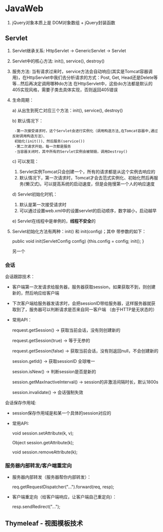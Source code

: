 # JavaWeb

1. jQuery对象本质上是 DOM对象数组 + jQuery封装函数

## Servlet

1. Servlet继承关系: HttpServlet -> GenericServlet -> Servlet

2. Servlet中的核心方法: init(), service(), destroy()

3. 服务方法: 当有请求过来时，service方法会自动响应(其实是Tomcat容器调用)，在HttpServlet中我们去分析请求的方式：Post, Get, Head还是Delete等等...然后再决定调用哪种do方法
在HttpServlet中，这些do方法都是默认的405实现风格，需要子类去具体实现，否则返回405错误

4. 生命周期：

    a) 从出生到死亡对应三个方法：init(), service(), destroy()
    
    b) 默认情况下：

        -第一次接受请求时，这个Servlet会进行实例化（调用构造方法,在Tomcat容器中,通过反射调用构造方法）、
        初始化(init())、然后服务(service())
        -第二次请求开始，每一次都是服务
        -当容器关闭时，其中所有的Servlet实例会被销毁，调用Destroy()

    c) 可以发现：
   1. Servlet实例Tomcat只会创建一个，所有的请求都是从这个实例去响应的
   2. 默认情况下，第一次请求时，Tomcat才会去范式实例化、初始化然后再服务(懒汉式)。可以提高系统的启动速度，但是会拖慢第一个人的响应速度

    d) Servlet初始化时机：
   1. 默认是第一次接受请求时
   2. 可以通过设置web.xml中的<load-on-startup>设置servlet的启动顺序，数字越小，启动越早
   
    e) Servlet在线程中是单例的，**线程不安全**的
5. Servlet初始化方法有两种：init() 和 init(config)；其中 带参数的如下：

    public void init(ServletConfig config) {this.config = config;
    init(); }
    
    另一个


### 会话


会话跟踪技术：

- 客户端第一次发请求给服务器，服务器获取session，如果获取不到，则创建新的，然后响应给客户端

- 下次客户端给服务器发请求时，会把sessionID带给服务器，这样服务器就获取到了，服务器可以判断请求是否来自同一客户端
（由于HTTP是无状态的）

- 常用API：

   request.getSession() -> 获取当前会话，没有则创建新的

   request.getSession(true) -> 等于无参的

   request.getSession(false) -> 获取当前会话，没有则返回null，不会创建新的

   session.getId() -> 获取sessionID 全球唯一

   session.isNew() -> 判断session是否是新的

   session.getMaxInactiveInterval() -> session的非激活间隔时长，默认1800s

   session.invalidate() -> 会话强制失效

会话保存作用域:

- session保存作用域是和某一个具体的session对应的

- 常用API:
   
   void session.setAttribute(k, v);

   Object session.getAttribute(k);

   void session.removeAttribute(k);


### 服务器内部转发/客户端重定向

- 服务器内部转发（服务器帮你内部转发）：

   req.getRequestDispatcher("...").forward(req, resp);

- 客户端重定向（给客户端响应，让客户端自己重定向）：

   resp.sendRedirect("...");


## Thymeleaf - 视图模板技术









